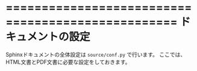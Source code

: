 ==================================================
ドキュメントの設定
==================================================

Sphinxドキュメントの全体設定は ``source/conf.py`` で行います。
ここでは、HTML文書とPDF文書に必要な設定をしておきます。
